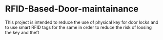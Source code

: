 # RFID-Based-Door-maintainance
This project is intended to reduce the use of physical key for door locks and to use smart RFID tags for the same in order to reduce the risk of loosing the key and theft
